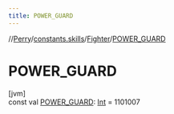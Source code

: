 ```yaml
---
title: POWER_GUARD
---
```

//[Perry](../../../index.html)/[constants.skills](../index.html)/[Fighter](index.html)/[POWER_GUARD](-p-o-w-e-r_-g-u-a-r-d.html)



# POWER_GUARD



[jvm]\
const val [POWER_GUARD](-p-o-w-e-r_-g-u-a-r-d.html): [Int](https://kotlinlang.org/api/latest/jvm/stdlib/kotlin/-int/index.html) = 1101007




